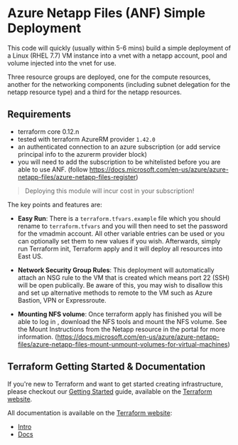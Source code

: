 Azure Netapp Files (ANF) Simple Deployment
=============================================

This code will quickly (usually within 5-6 mins) build a simple deployment of a Linux (RHEL 7.7) VM instance into a vnet with a netapp account, pool and volume injected into the vnet for use. 

Three resource groups are deployed, one for the compute resources, another for the networking components (including subnet delegation for the netapp resource type) and a third for the netapp resources.

## Requirements

* terraform core 0.12.n
* tested with terraform AzureRM provider `1.42.0`
* an authenticated connection to an azure subscription (or add service principal info to the azurerm provider block)
* you will need to add the subscription to be whitelisted before you are able to use ANF. (follow https://docs.microsoft.com/en-us/azure/azure-netapp-files/azure-netapp-files-register)


> Deploying this module will incur cost in your subscription!


The key points and features are:

- **Easy Run**: There is a `terraform.tfvars.example` file which you should rename to `terraform.tfvars` and you will then need to set the password for the vmadmin account. All other variable entries can be used or you can optionally set them to new values if you wish. Afterwards, simply run Terraform init, Terraform apply and it will deploy all resources into East US.  

- **Network Security Group Rules**: This deployment will automatically attach an NSG rule to the VM that is created which means port 22 (SSH) will be open publically. Be aware of this, you may wish to disallow this and set up alternative methods to remote to the VM such as Azure Bastion, VPN or Expressroute. 

- **Mounting NFS volume**: Once terraform apply has finished you will be able to log in , download the NFS tools and mount the NFS volume. See the Mount Instructions from the Netapp resource in the portal for more information. (https://docs.microsoft.com/en-us/azure/azure-netapp-files/azure-netapp-files-mount-unmount-volumes-for-virtual-machines)

Terraform Getting Started & Documentation
-----------------------------------------

If you're new to Terraform and want to get started creating infrastructure, please checkout our [Getting Started](https://www.terraform.io/intro/getting-started/install.html) guide, available on the [Terraform website](http://www.terraform.io).

All documentation is available on the [Terraform website](http://www.terraform.io):

  - [Intro](https://www.terraform.io/intro/index.html)
  - [Docs](https://www.terraform.io/docs/index.html)